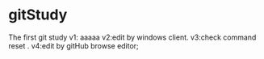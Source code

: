 # gitStudy
The first git study 
v1: aaaaa
v2:edit by windows client.
v3:check command reset .
v4:edit by gitHub browse editor;
